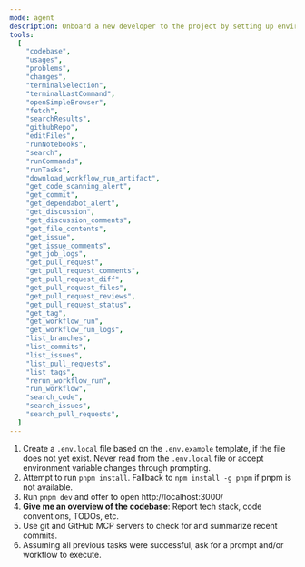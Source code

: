 ```yaml
---
mode: agent
description: Onboard a new developer to the project by setting up environment, running the development server, and providing an overview of the codebase.
tools:
  [
    "codebase",
    "usages",
    "problems",
    "changes",
    "terminalSelection",
    "terminalLastCommand",
    "openSimpleBrowser",
    "fetch",
    "searchResults",
    "githubRepo",
    "editFiles",
    "runNotebooks",
    "search",
    "runCommands",
    "runTasks",
    "download_workflow_run_artifact",
    "get_code_scanning_alert",
    "get_commit",
    "get_dependabot_alert",
    "get_discussion",
    "get_discussion_comments",
    "get_file_contents",
    "get_issue",
    "get_issue_comments",
    "get_job_logs",
    "get_pull_request",
    "get_pull_request_comments",
    "get_pull_request_diff",
    "get_pull_request_files",
    "get_pull_request_reviews",
    "get_pull_request_status",
    "get_tag",
    "get_workflow_run",
    "get_workflow_run_logs",
    "list_branches",
    "list_commits",
    "list_issues",
    "list_pull_requests",
    "list_tags",
    "rerun_workflow_run",
    "run_workflow",
    "search_code",
    "search_issues",
    "search_pull_requests",
  ]
---
```


1. Create a `.env.local` file based on the `.env.example` template, if the file does not yet exist. Never read from the `.env.local` file or accept environment variable changes through prompting.
2. Attempt to run `pnpm install`. Fallback to `npm install -g pnpm` if pnpm is not available.
3. Run `pnpm dev` and offer to open http://localhost:3000/
4. **Give me an overview of the codebase**: Report tech stack, code conventions, TODOs, etc.
5. Use git and GitHub MCP servers to check for and summarize recent commits.
6. Assuming all previous tasks were successful, ask for a prompt and/or workflow to execute.
